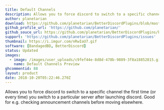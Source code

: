 ```yaml
---
title: Default Channels
description: Allows you to force discord to switch to a specific channel the first time (or every time) for e.g. checking announcement channels before moving elsewhere.
author: planetarian
download: https://github.com/planetarian/BetterDiscordPlugins/blob/master/DefaultChannels.plugin.js
github_profile_url: 'https://github.com/planetarian/'
github_souce_url: https://github.com/planetarian/BetterDiscordPlugins/blob/master/DefaultChannels.plugin.js
support: 'https://github.com/planetarian/BetterDiscordPlugins/issues'
thumbnail: https://i.imgur.com/nRwIaU7.gif
software: [BandagedBD, BetterDiscord]
status: Updated
images:
  - image: /images/user_uploads/c9fef44e-8d8d-478b-9889-3f8a18852815.gif
    name: Default Channels Preview
ghcommentid: 88
layout: product
date: 2018-10-20T05:22:46.270Z
---
```

Allows you to force discord to switch to a specific channel the first time (or every time) you switch to a particular server after launching discord. Good for e.g. checking announcement channels before moving elsewhere.